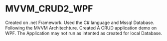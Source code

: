 # MVVM_CRUD2_WPF
Created on .net Framework.
Used the C# language and Mssql Database.
Following the MVVM Architechture.
Created A CRUD application demo on WPF.
The Application may not run as intented as created for local Database.
